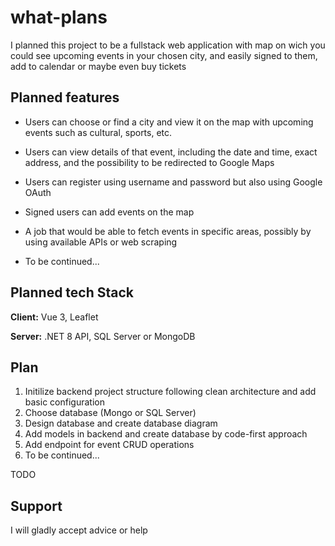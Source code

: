 
# what-plans

I planned this project to be a fullstack web application with map on wich you could see upcoming events in your chosen city, and easily signed to them, add to calendar or maybe even buy tickets




## Planned features 

- Users can choose or find a city and view it on the map with upcoming events such as cultural, sports, etc.

- Users can view details of that event, including the date and time, exact address, and the possibility to be redirected to Google Maps

- Users can register using username and password but also using Google OAuth

- Signed users can add events on the map

- A job that would be able to fetch events in specific areas, possibly by using available APIs or web scraping

- To be continued...




## Planned tech Stack

**Client:** Vue 3, Leaflet

**Server:** .NET 8 API, SQL Server or MongoDB


## Plan

1. Initilize backend project structure following clean architecture and add basic configuration
2. Choose database (Mongo or SQL Server)
3. Design database and create database diagram
4. Add models in backend and create database by code-first approach
5. Add endpoint for event CRUD operations
6. To be continued...

TODO
## Support

I will gladly accept advice or help
